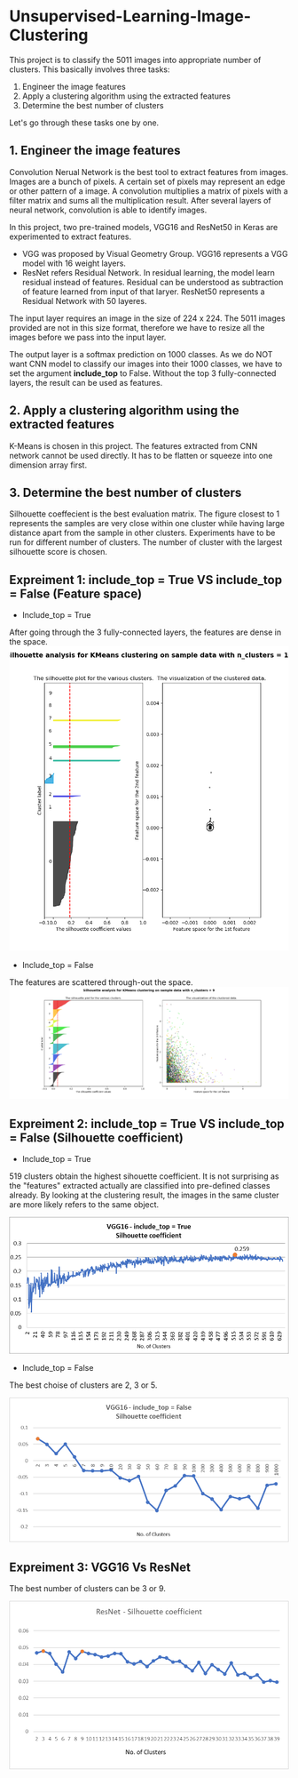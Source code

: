 # Unsupervised-Learning-Image-Clustering

This project is to classify the 5011 images into appropriate number of clusters.  This basically involves three tasks:

1. Engineer the image features
2. Apply a clustering algorithm using the extracted features
3. Determine the best number of clusters

Let&#39;s go through these tasks one by one.

## 1. Engineer the image features

Convolution Nerual Network is the best tool to extract features from images.  Images are a bunch of pixels.  A certain set of pixels may represent an edge or other pattern of a image.  A convolution multiplies a matrix of pixels with a filter matrix and sums all the multiplication result.  After several layers of neural network, convolution is able to identify images.

In this project, two pre-trained models, VGG16 and ResNet50 in Keras are experimented to extract features.

- VGG was proposed by Visual Geometry Group.  VGG16 represents a VGG model with 16 weight layers.
- ResNet refers Residual Network.  In residual learning, the model learn residual instead of features.  Residual can be understood as subtraction of feature learned from input of that laryer.  ResNet50  represents a Residual Network with 50 layeres.

The input layer requires an image in the size of 224 x 224.  The 5011 images provided are not in this size format, therefore we have to resize all the images before we pass into the input layer.

The output layer is a softmax prediction on 1000 classes.  As we do NOT want CNN model to classify our images into their 1000 classes, we have to set the argument **include\_top** to False.  Without the top 3 fully-connected layers, the result can be used as features.

## 2. Apply a clustering algorithm using the extracted features

K-Means is chosen in this project.  The features extracted from CNN network cannot be used directly.  It has to be flatten or squeeze into one dimension array first.

## 3. Determine the best number of clusters

Silhouette coeffecient is the best evaluation matrix.  The figure closest to 1 represents the samples are very close within one cluster while having large distance apart from the sample in other clusters.  Experiments have to be run for different number of clusters.  The number of cluster with the largest silhouette score is chosen.



## Expreiment 1: include\_top = True VS include\_top = False (Feature space)

- Include\_top = True

After going through the 3 fully-connected layers, the features are dense in the space.
![Alt text](readme_image/exp1_1.png)

- Include\_top = False

The features are scattered through-out the space.
![Alt text](readme_image/exp1_2.png)

## Expreiment 2: include\_top = True VS include\_top = False (Silhouette coefficient)

- Include\_top = True

519 clusters obtain the highest sihouette coefficient.  It is not surprising as the &quot;features&quot; extracted actually are classified into pre-defined classes already.  By looking at the clustering result, the images in the same cluster are more likely refers to the same object.

![Alt text](readme_image/exp2_1.png)



- Include\_top = False

The best choise of clusters are 2, 3 or 5.

![Alt text](readme_image/exp2_2.png)



## Expreiment 3: VGG16 Vs ResNet

The best number of clusters can be 3 or 9.  

![Alt text](readme_image/exp3_1.png)

